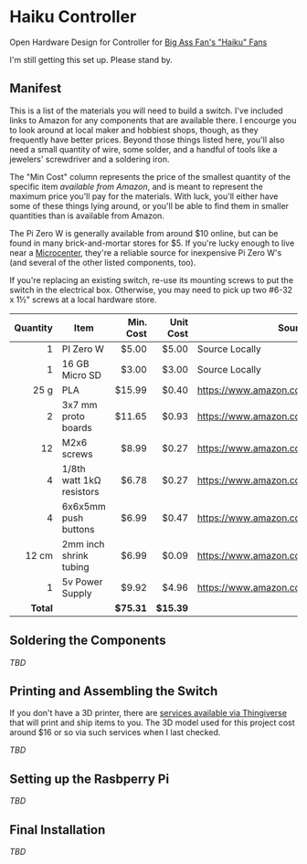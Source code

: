 # Haiku Controller
Open Hardware Design for Controller for [Big Ass Fan's "Haiku" Fans](https://www.bigassfans.com/for-home/)

I'm still getting this set up. Please stand by.

## Manifest

This is a list of the materials you will need to build a switch. I've included
links to Amazon for any components that are available there. I encourge you to
look around at local maker and hobbiest shops, though, as they frequently have
better prices. Beyond those things listed here, you'll also need a small
quantity of wire, some solder, and a handful of tools like a jewelers'
screwdriver and a soldering iron.

The "Min Cost" column represents the price of the smallest quantity of the
specific item *available from Amazon*, and is meant to represent the maximum
price you'll pay for the materials.  With luck, you'll either have some of
these things lying around, or you'll be able to find them in smaller
quantities than is available from Amazon.

The Pi Zero W is generally available from around $10 online, but can be found
in many brick-and-mortar stores for $5. If you're lucky enough to live near
a [Microcenter](https://www.microcenter.com/), they're a reliable source for
inexpensive Pi Zero W's (and several of the other listed components, too).

If you're replacing an existing switch, re-use its mounting screws to put the
switch in the electrical box. Otherwise, you may need to pick up two #6-32 x 1½"
screws at a local hardware store.


|Quantity|Item                    |Min. Cost|Unit Cost|Source                               |
|-------:|------------------------|--------:|--------:|-------------------------------------|
|       1|PI Zero W               |    $5.00|    $5.00|Source Locally                       |
|       1|16 GB Micro SD          |    $3.00|    $3.00|Source Locally                       |
|    25 g|PLA                     |   $15.99|    $0.40|https://www.amazon.com/dp/B00ME7E5X0/|
|       2|3x7 mm proto boards     |   $11.65|    $0.93|https://www.amazon.com/dp/B07FK3NLFZ/|
|      12|M2x6 screws             |    $8.99|    $0.27|https://www.amazon.com/dp/B07K8G6VF2/|
|       4|1/8th watt 1kΩ resistors|    $6.78|    $0.27|https://www.amazon.com/dp/B0185FIJ9A/|
|       4|6x6x5mm push buttons    |    $6.99|    $0.47|https://www.amazon.com/dp/B07H547BTV/|
|   12 cm|2mm inch shrink tubing  |    $6.99|    $0.09|https://www.amazon.com/dp/B00EXLPLTW/|
|       1|5v Power Supply         |    $9.92|    $4.96|https://www.amazon.com/dp/B073QH1XT8/|
|**Total**|                       |**$75.31**|**$15.39**|                                   |


## Soldering the Components

*TBD*

## Printing and Assembling the Switch

If you don't have a 3D printer, there are [services available via
Thingiverse](https://www.thingiverse.com/apps/3d-print-with-print-a-thing/run?thing_id=3615419)
that will print and ship items to you. The 3D model used for this
project cost around $16 or so via such services when I last checked.


*TBD*

## Setting up the Rasbperry Pi

*TBD*

## Final Installation

*TBD*
